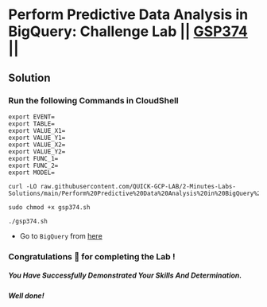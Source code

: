 # Perform Predictive Data Analysis in BigQuery: Challenge Lab || [GSP374](https://www.cloudskillsboost.google/focuses/37320?parent=catalog) ||

## Solution 

### Run the following Commands in CloudShell

```
export EVENT=
export TABLE=
export VALUE_X1=
export VALUE_Y1=
export VALUE_X2=
export VALUE_Y2=
export FUNC_1=
export FUNC_2=
export MODEL=
```
```
curl -LO raw.githubusercontent.com/QUICK-GCP-LAB/2-Minutes-Labs-Solutions/main/Perform%20Predictive%20Data%20Analysis%20in%20BigQuery%20Challenge%20Lab/gsp374.sh

sudo chmod +x gsp374.sh

./gsp374.sh
```

* Go to `BigQuery` from [here](https://console.cloud.google.com/bigquery?)

### Congratulations 🎉 for completing the Lab !

##### *You Have Successfully Demonstrated Your Skills And Determination.*

#### *Well done!*
